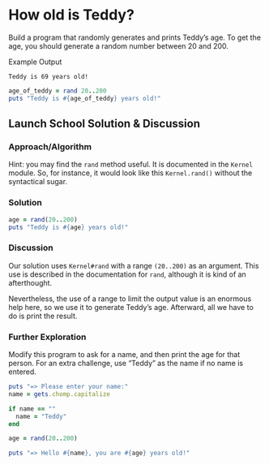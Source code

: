 # How old is Teddy?
Build a program that randomly generates and prints Teddy’s age. To get the age, you should generate a random number between 20 and 200.

Example Output

```
Teddy is 69 years old!
```

```rb 
age_of_teddy = rand 20..200
puts "Teddy is #{age_of_teddy} years old!"
```

## Launch School Solution & Discussion
### Approach/Algorithm

Hint: you may find the `rand` method useful. It is documented in the `Kernel` module. So, for instance, it would look like this `Kernel.rand()` without the syntactical sugar.

### Solution 

```rb 
age = rand(20..200)
puts "Teddy is #{age} years old!"
```

### Discussion

Our solution uses `Kernel#rand` with a range `(20..200)` as an argument. This use is described in the documentation for `rand`, although it is kind of an afterthought.

Nevertheless, the use of a range to limit the output value is an enormous help here, so we use it to generate Teddy’s age. Afterward, all we have to do is print the result.

### Further Exploration

Modify this program to ask for a name, and then print the age for that person. For an extra challenge, use “Teddy” as the name if no name is entered.

```rb 
puts "=> Please enter your name:"
name = gets.chomp.capitalize

if name == ""
  name = "Teddy"
end

age = rand(20..200)

puts "=> Hello #{name}, you are #{age} years old!"
```